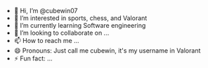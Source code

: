 - 👋 Hi, I’m @cubewin07
- 👀 I’m interested in sports, chess, and Valorant 
- 🌱 I’m currently learning Software engineering
- 💞️ I’m looking to collaborate on ...
- 📫 How to reach me ...
- 😄 Pronouns: Just call me cubewin, it's my username in Valorant
- ⚡ Fun fact: ...

<!---
cubewin07/cubewin07 is a ✨ special ✨ repository because its `README.md` (this file) appears on your GitHub profile.
You can click the Preview link to take a look at your changes.
--->
